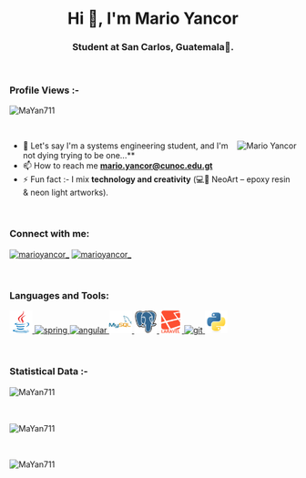 <h1 align="center">Hi 👋, I'm Mario Yancor</h1>
<h3 align="center">Student at San Carlos, Guatemala🌟.</h3>

<br>

<p align="right"> <h3>Profile Views :-</h3> 
<img src="https://komarev.com/ghpvc/?username=MaYan711&label=Profile%20views&color=0e75b6&style=flat"
    alt="MaYan711" /> 
</p>

<br>

<p><img align="right" src="https://github.com/Adam-pw/Adam-pw/blob/main/animation_500_kxa883sd.gif" alt="Mario Yancor" /></p>

- 📘 Let's say I'm a systems engineering student, and I'm not dying trying to be one...**  
- 📫 How to reach me **mario.yancor@cunoc.edu.gt**  
- ⚡ Fun fact :- I mix **technology and creativity** (💻🎨 NeoArt – epoxy resin & neon light artworks).  

<br>

<h3 align="left">Connect with me:</h3>
<p align="left">
  <a href="https://instagram.com/marioyancor_" target="blank"><img align="center"
      src="https://raw.githubusercontent.com/rahuldkjain/github-profile-readme-generator/master/src/images/icons/Social/instagram.svg"
      alt="marioyancor_" height="30" width="40" /></a>
  <a href="https://twitter.com/marioyancor_" target="blank"><img align="center"
      src="https://raw.githubusercontent.com/rahuldkjain/github-profile-readme-generator/master/src/images/icons/Social/twitter.svg"
      alt="marioyancor_" height="30" width="40" /></a>
</p>

<br>

<h3 align="left">Languages and Tools:</h3>
<p align="left"> 
  <a href="https://www.java.com" target="_blank" rel="noreferrer"> 
    <img src="https://raw.githubusercontent.com/devicons/devicon/master/icons/java/java-original.svg" alt="java" width="40" height="40"/> 
  </a>
  <a href="https://spring.io/" target="_blank" rel="noreferrer"> 
    <img src="https://www.vectorlogo.zone/logos/springio/springio-icon.svg" alt="spring" width="40" height="40"/> 
  </a>
  <a href="https://angular.io/" target="_blank" rel="noreferrer"> 
    <img src="https://angular.io/assets/images/logos/angular/angular.svg" alt="angular" width="40" height="40"/> 
  </a>
  <a href="https://www.mysql.com/" target="_blank" rel="noreferrer"> 
    <img src="https://raw.githubusercontent.com/devicons/devicon/master/icons/mysql/mysql-original-wordmark.svg" alt="mysql" width="40" height="40"/> 
  </a>
  <a href="https://www.postgresql.org/" target="_blank" rel="noreferrer"> 
    <img src="https://raw.githubusercontent.com/devicons/devicon/master/icons/postgresql/postgresql-original.svg" alt="postgresql" width="40" height="40"/> 
  </a>
  <a href="https://laravel.com/" target="_blank" rel="noreferrer"> 
    <img src="https://raw.githubusercontent.com/devicons/devicon/master/icons/laravel/laravel-plain-wordmark.svg" alt="laravel" width="40" height="40"/> 
  </a>
  <a href="https://git-scm.com/" target="_blank" rel="noreferrer"> 
    <img src="https://www.vectorlogo.zone/logos/git-scm/git-scm-icon.svg" alt="git" width="40" height="40"/> 
  </a>
  <a href="https://www.python.org/" target="_blank" rel="noreferrer"> 
    <img src="https://raw.githubusercontent.com/devicons/devicon/master/icons/python/python-original.svg" alt="python" width="40" height="40"/> 
  </a>
</p>

<br>

<h3>Statistical Data :-</h3>
<p><img align="center"
    src="https://github-readme-stats.vercel.app/api/top-langs?username=MaYan711&show_icons=true&locale=en&bg_color=0d1117&text_color=ffffff&layout=compact"
    alt="MaYan711" /></p>

<br>

<p><img align="center" src="https://github-readme-stats.vercel.app/api?username=MaYan711&show_icons=true&locale=en&bg_color=0d1117&text_color=ffffff"
    alt="MaYan711" /></p>

<br>

<p><img align="center" src="https://github-readme-streak-stats.herokuapp.com/?user=MaYan711&theme=dark&background=0d1117&date_format=M%20j%5B,%20Y%5D" alt="MaYan711" /></p>

